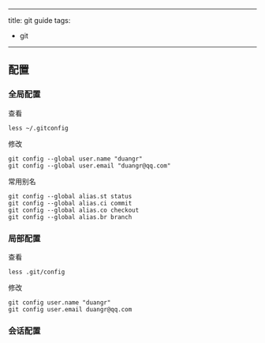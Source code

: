 ----
title: git guide
tags:
- git
----

## 配置

### 全局配置

查看
```
less ~/.gitconfig
```
修改
```
git config --global user.name "duangr"
git config --global user.email "duangr@qq.com"
```


常用别名

```
git config --global alias.st status
git config --global alias.ci commit
git config --global alias.co checkout
git config --global alias.br branch
```
### 局部配置

查看
```
less .git/config
```

修改
```
git config user.name "duangr"
git config user.email duangr@qq.com
```

### 会话配置
